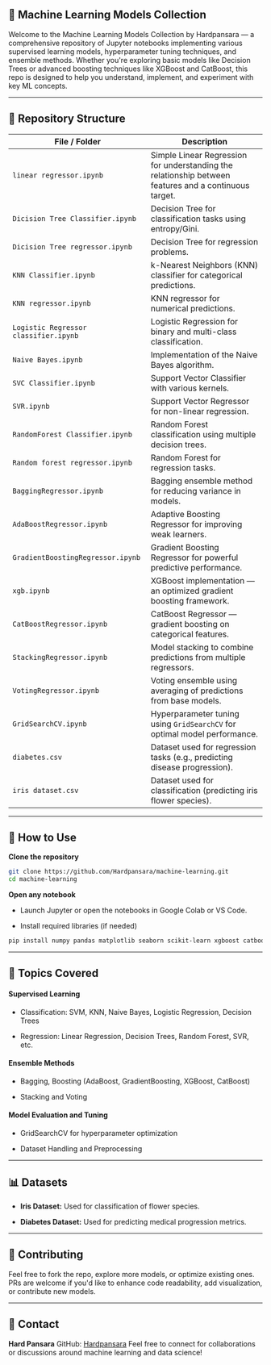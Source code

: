 ## 🧠 Machine Learning Models Collection
Welcome to the Machine Learning Models Collection by Hardpansara — a comprehensive repository of Jupyter notebooks implementing various supervised learning models, hyperparameter tuning techniques, and ensemble methods. Whether you're exploring basic models like Decision Trees or advanced boosting techniques like XGBoost and CatBoost, this repo is designed to help you understand, implement, and experiment with key ML concepts.

---

## 📁 Repository Structure

| File / Folder                         | Description                                                                                           |
| ------------------------------------- | ----------------------------------------------------------------------------------------------------- |
| `linear regressor.ipynb`              | Simple Linear Regression for understanding the relationship between features and a continuous target. |
| `Dicision Tree Classifier.ipynb`      | Decision Tree for classification tasks using entropy/Gini.                                            |
| `Dicision Tree regressor.ipynb`       | Decision Tree for regression problems.                                                                |
| `KNN Classifier.ipynb`                | k-Nearest Neighbors (KNN) classifier for categorical predictions.                                     |
| `KNN regressor.ipynb`                 | KNN regressor for numerical predictions.                                                              |
| `Logistic Regressor classifier.ipynb` | Logistic Regression for binary and multi-class classification.                                        |
| `Naive Bayes.ipynb`                   | Implementation of the Naive Bayes algorithm.                                                          |
| `SVC Classifier.ipynb`                | Support Vector Classifier with various kernels.                                                       |
| `SVR.ipynb`                           | Support Vector Regressor for non-linear regression.                                                   |
| `RandomForest Classifier.ipynb`       | Random Forest classification using multiple decision trees.                                           |
| `Random forest regressor.ipynb`       | Random Forest for regression tasks.                                                                   |
| `BaggingRegressor.ipynb`              | Bagging ensemble method for reducing variance in models.                                              |
| `AdaBoostRegressor.ipynb`             | Adaptive Boosting Regressor for improving weak learners.                                              |
| `GradientBoostingRegressor.ipynb`     | Gradient Boosting Regressor for powerful predictive performance.                                      |
| `xgb.ipynb`                           | XGBoost implementation — an optimized gradient boosting framework.                                    |
| `CatBoostRegressor.ipynb`             | CatBoost Regressor — gradient boosting on categorical features.                                       |
| `StackingRegressor.ipynb`             | Model stacking to combine predictions from multiple regressors.                                       |
| `VotingRegressor.ipynb`               | Voting ensemble using averaging of predictions from base models.                                      |
| `GridSearchCV.ipynb`                  | Hyperparameter tuning using `GridSearchCV` for optimal model performance.                             |
| `diabetes.csv`                        | Dataset used for regression tasks (e.g., predicting disease progression).                             |
| `iris dataset.csv`                    | Dataset used for classification (predicting iris flower species).                                     |

---

## 🚀 How to Use
**Clone the repository**
```bash
git clone https://github.com/Hardpansara/machine-learning.git
cd machine-learning
```

**Open any notebook** 
- Launch Jupyter or open the notebooks in Google Colab or VS Code.

- Install required libraries (if needed)

```bash 
pip install numpy pandas matplotlib seaborn scikit-learn xgboost catboost
```

---

## 📌 Topics Covered
#### Supervised Learning

- Classification: SVM, KNN, Naive Bayes, Logistic Regression, Decision Trees

- Regression: Linear Regression, Decision Trees, Random Forest, SVR, etc.

#### Ensemble Methods

- Bagging, Boosting (AdaBoost, GradientBoosting, XGBoost, CatBoost)

- Stacking and Voting

#### Model Evaluation and Tuning

- GridSearchCV for hyperparameter optimization

- Dataset Handling and Preprocessing

---
## 📊 Datasets
- **Iris Dataset:** Used for classification of flower species.

- **Diabetes Dataset:** Used for predicting medical progression metrics.

---
## 🤝 Contributing
Feel free to fork the repo, explore more models, or optimize existing ones. PRs are welcome if you'd like to enhance code readability, add visualization, or contribute new models.

---

## 📧 Contact
**Hard Pansara**
GitHub: [Hardpansara](github.com/Hardpansara)
Feel free to connect for collaborations or discussions around machine learning and data science!